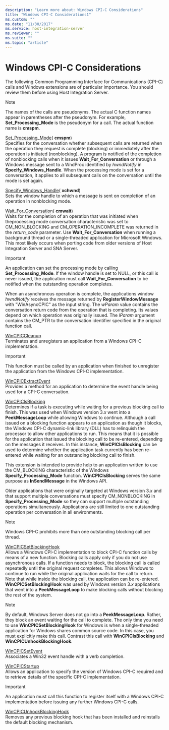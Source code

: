 ```yaml
---
description: "Learn more about: Windows CPI-C Considerations"
title: "Windows CPI-C Considerations1"
ms.custom: ""
ms.date: "11/30/2017"
ms.service: host-integration-server
ms.reviewer: ""
ms.suite: ""
ms.topic: "article"
---
```

# Windows CPI-C Considerations
The following Common Programming Interface for Communications (CPI-C) calls and Windows extensions are of particular importance. You should review them before using Host Integration Server.  
  
> [!NOTE]
>  The names of the calls are pseudonyms. The actual C function names appear in parentheses after the pseudonym. For example, **Set_Processing_Mode** is the pseudonym for a call. The actual function name is **cmspm**.  
  
 [Set_Processing_Mode](./set-processing-mode-cpi-c-2.md)( **cmspm**)  
 Specifies for the conversation whether subsequent calls are returned when the operation they request is complete (blocking) or immediately after the operation is initiated (nonblocking). A program is notified of the completion of nonblocking calls when it issues **Wait_For_Conversation** or through a Windows message sent to a WndProc identified by *hwndNotify* in **Specify_Windows_Handle**. When the processing mode is set for a conversation, it applies to all subsequent calls on the conversation until the mode is set again.  
  
 [Specify_Windows_Handle](./specify-windows-handle-cpi-c-2.md)( **xchwnd**)  
 Sets the window handle to which a message is sent on completion of an operation in nonblocking mode.  
  
 [Wait_For_Conversation](./wait-for-conversation-cpi-c-1.md)( **cmwait**)  
 Waits for the completion of an operation that was initiated when theprocessing mode conversation characteristic was set to CM_NON_BLOCKING and CM_OPERATION_INCOMPLETE was returned in the *return_code* parameter. Use **Wait_For_Conversation** when running a background thread or a single-threaded application for Microsoft Windows. This most likely occurs when porting code from older versions of Host Integration Server and SNA Server.  
  
> [!IMPORTANT]
>  An application can set the processing mode by calling **Set_Processing_Mode**. If the window handle is set to NULL, or this call is never issued, the application must call **Wait_For_Conversation** to be notified when the outstanding operation completes.  
  
 When an asynchronous operation is complete, the applications window *hwndNotify* receives the message returned by **RegisterWindowMessage** with "WinAsyncCPIC" as the input string. The *wParam* value contains the conversation return code from the operation that is completing. Its values depend on which operation was originally issued. The *lParam* argument contains the CM_PTR to the conversation identifier specified in the original function call.  
  
 [WinCPICCleanup](./wincpiccleanup2.md)  
 Terminates and unregisters an application from a Windows CPI-C implementation.  
  
> [!IMPORTANT]
>  This function must be called by an application when finished to unregister the application from the Windows CPI-C implementation.  
  
 [WinCPICExtractEvent](./wincpicextractevent2.md)  
 Provides a method for an application to determine the event handle being used for a CPI-C conversation.  
  
 [WinCPICIsBlocking](./wincpicisblocking1.md)  
 Determines if a task is executing while waiting for a previous blocking call to finish. This was used when Windows version 3.*x* went into a **PeekMessageLoop** while allowing Windows to continue. Although a call issued on a blocking function appears to an application as though it blocks, the Windows CPI-C dynamic-link library (DLL) has to relinquish the processor to allow other applications to run. This means that it is possible for the application that issued the blocking call to be re-entered, depending on the messages it receives. In this instance, **WinCPICIsBlocking** can be used to determine whether the application task currently has been re-entered while waiting for an outstanding blocking call to finish.  
  
 This extension is intended to provide help to an application written to use the CM_BLOCKING characteristic of the Windows **Specify_Processing_Mode** function. **WinCPICIsBlocking** serves the same purpose as **InSendMessage** in the Windows API.  
  
 Older applications that were originally targeted at Windows version 3.*x* and that support multiple conversations must specify CM_NONBLOCKING in **Specify_Processing_Mode** so they can support multiple outstanding operations simultaneously. Applications are still limited to one outstanding operation per conversation in all environments.  
  
> [!NOTE]
>  Windows CPI-C prohibits more than one outstanding blocking call per thread.  
  
 [WinCPICSetBlockingHook](./wincpicsetblockinghook2.md)  
 Allows a Windows CPI-C implementation to block CPI-C function calls by means of a new function. Blocking calls apply only if you do not use asynchronous calls. If a function needs to block, the blocking call is called repeatedly until the original request completes. This allows Windows to continue to run while the original application waits for the call to return. Note that while inside the blocking call, the application can be re-entered. **WinCPICSetBlockingHook** was used by Windows version 3.*x* applications that went into a **PeekMessageLoop** to make blocking calls without blocking the rest of the system.  
  
> [!NOTE]
>  By default, Windows Server does not go into a **PeekMessageLoop**. Rather, they block an event waiting for the call to complete. The only time you need to use **WinCPICSetBlockingHook** for Windows is when a single-threaded application for Windows shares common source code. In this case, you must explicitly make this call. Contrast this call with **WinCPICIsBlocking** and **WinCPICUnhookBlockingHook**.  
  
 [WinCPICSetEvent](./wincpicsetevent1.md)  
 Associates a Win32 event handle with a verb completion.  
  
 [WinCPICStartup](./wincpicstartup2.md)  
 Allows an application to specify the version of Windows CPI-C required and to retrieve details of the specific CPI-C implementation.  
  
> [!IMPORTANT]
>  An application must call this function to register itself with a Windows CPI-C implementation before issuing any further Windows CPI-C calls.  
  
 [WinCPICUnhookBlockingHook](./wincpicunhookblockinghook2.md)  
 Removes any previous blocking hook that has been installed and reinstalls the default blocking mechanism.
